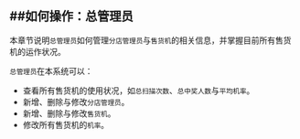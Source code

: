 ##如何操作：总管理员
---
本章节说明`总管理员`如何管理`分店管理员`与`售货机`的相关信息，并掌握目前所有售货机的运作状况。

`总管理员`在本系统可以：
- 查看所有售货机的使用状况，如`总扫描次数`、`总中奖人数`与`平均机率`。
- 新增、删除与修改`分店管理员`。
- 新增、删除与修改`售货机`。
- 修改所有售货机的`机率`。